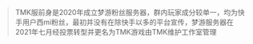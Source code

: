 >TMK服前身是2020年成立梦游粉丝服务器，群内玩家成分较单一，均为快手用户西mi粉丝，最初并没有在除快手以多的平台宣传，梦游服务器在2021年七月经投票转型并更名为TMK游戏由TMK维护工作室管理

